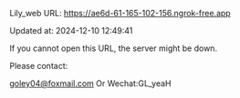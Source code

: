 Lily_web URL: https://ae6d-61-165-102-156.ngrok-free.app

Updated at: 2024-12-10 12:49:41

If you cannot open this URL, the server might be down.

Please contact: 

goley04@foxmail.com Or Wechat:GL_yeaH
